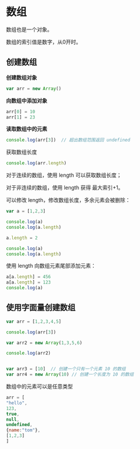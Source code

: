 # 数组

数组也是一个对象。

数组的索引值是数字，从0开时。

## 创建数组

**创建数组对象**

```js
var arr = new Array()
```

**向数组中添加对象**

```js
arr[0] = 10
arr[1] = 23
```

**读取数组中的元素**

```js
console.log(arr[3])  // 超出数组范围返回 undefined
```

获取数组长度

```js
console.log(arr.length)
```

对于连续的数组，使用 length 可以获取数组长度；

对于非连续的数组，使用 length 获得 最大索引+1。

可以修改 length，修改数组长度，多余元素会被删除：

```js
var a = [1,2,3]

console.log(a)
console.log(a.length)

a.length = 2

console.log(a)
console.log(a.length)
```

使用 length 向数组元素尾部添加元素：

```js
a[a.length] = 456
a[a.length] = 123
console.log(a)
```

## 使用字面量创建数组

```js
var arr = [1,2,3,4,5]

console.log(arr[3])

var arr2 = new Array(1,3,5,6)

console.log(arr2)


var arr3 = [10]  // 创建一个只有一个元素 10 的数组
var arr4 = new Array(10) // 创建一个长度为 10 的数组
```

数组中的元素可以是任意类型

```js
arr = [
"hello",
123,
true,
null,
undefined,
{name:"tom"},
[1,2,3]
]
```

 
